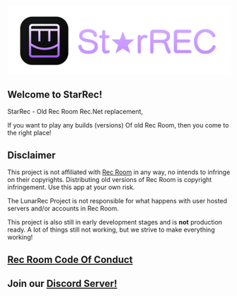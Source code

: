 <div align="center">
<img src="./readme/logo-wide.png">
</div>

## Welcome to StarRec!

StarRec - Old Rec Room Rec.Net replacement,

If you want to play any builds (versions) Of old Rec Room, then you come to the right place!

## Disclaimer

This project is not affiliated with [Rec Room](https://recroom.com/) in any way, no intends to infringe on their copyrights. Distributing old versions of Rec Room is copyright infringement. Use this app at your own risk.

The LunarRec Project is not responsible for what happens with user hosted servers and/or accounts in Rec Room.

This project is also still in early development stages and is **not** production ready. A lot of things still not working, but we strive to make everything working!

## [Rec Room Code Of Conduct](https://recroom.com/code-of-conduct)

## Join our [Discord Server!](https://discord.gg/xmEPxzQH)